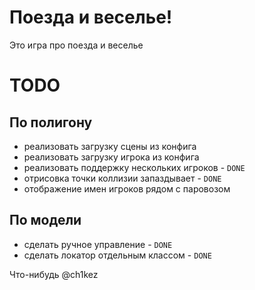 # Поезда и веселье!

Это игра про поезда и веселье

# TODO

## По полигону

- реализовать загрузку сцены из конфига
- реализовать загрузку игрока из конфига
- реализовать поддержку нескольких игроков - `DONE`
- отрисовка точки коллизии запаздывает - `DONE`
- отображение имен игроков рядом с паровозом

## По модели

- сделать ручное управление - `DONE`
- сделать локатор отдельным классом - `DONE`


Что-нибудь 
@ch1kez
